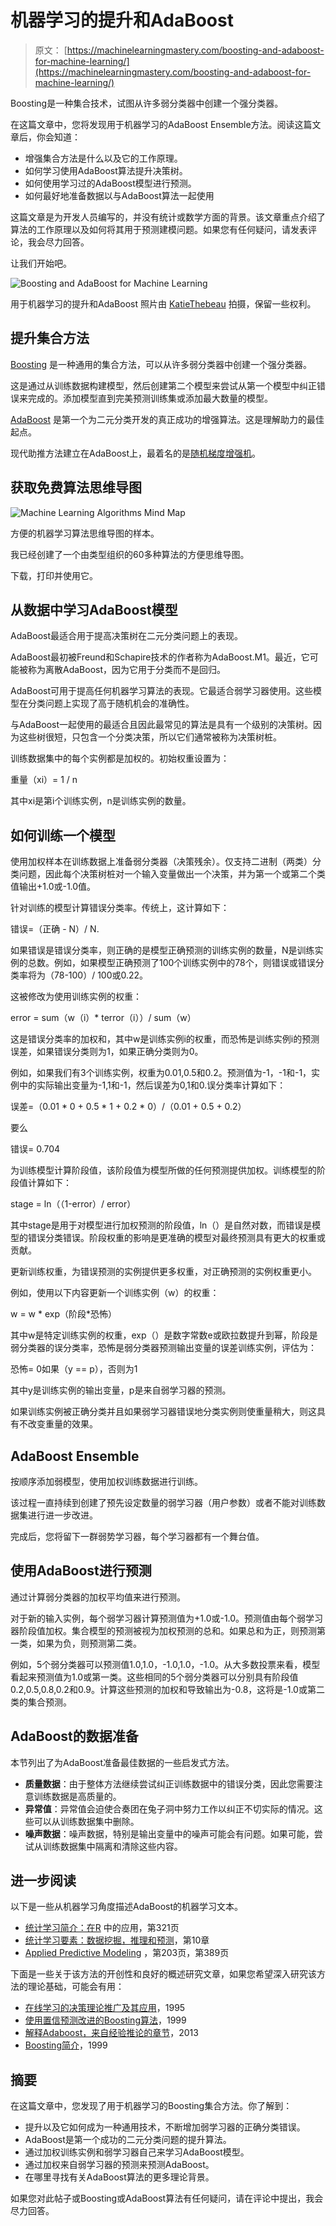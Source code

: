 # 机器学习的提升和AdaBoost

> 原文： [https://machinelearningmastery.com/boosting-and-adaboost-for-machine-learning/](https://machinelearningmastery.com/boosting-and-adaboost-for-machine-learning/)

Boosting是一种集合技术，试图从许多弱分类器中创建一个强分类器。

在这篇文章中，您将发现用于机器学习的AdaBoost Ensemble方法。阅读这篇文章后，你会知道：

*   增强集合方法是什么以及它的工作原理。
*   如何学习使用AdaBoost算法提升决策树。
*   如何使用学习过的AdaBoost模型进行预测。
*   如何最好地准备数据以与AdaBoost算法一起使用

这篇文章是为开发人员编写的，并没有统计或数学方面的背景。该文章重点介绍了算法的工作原理以及如何将其用于预测建模问题。如果您有任何疑问，请发表评论，我会尽力回答。

让我们开始吧。

![Boosting and AdaBoost for Machine Learning](img/31a8a431e0d8a245c7f4e0736ccedb79.jpg)

用于机器学习的提升和AdaBoost
照片由 [KatieThebeau](https://www.flickr.com/photos/katiethebeau/8917329233/) 拍摄，保留一些权利。

## 提升集合方法

[Boosting](https://en.wikipedia.org/wiki/Boosting_(machine_learning)) 是一种通用的集合方法，可以从许多弱分类器中创建一个强分类器。

这是通过从训练数据构建模型，然后创建第二个模型来尝试从第一个模型中纠正错误来完成的。添加模型直到完美预测训练集或添加最大数量的模型。

[AdaBoost](https://en.wikipedia.org/wiki/AdaBoost) 是第一个为二元分类开发的真正成功的增强算法。这是理解助力的最佳起点。

现代助推方法建立在AdaBoost上，最着名的是[随机梯度增强机](https://en.wikipedia.org/wiki/Gradient_boosting)。

## 获取免费算法思维导图

![Machine Learning Algorithms Mind Map](img/2ce1275c2a1cac30a9f4eea6edd42d61.jpg)

方便的机器学习算法思维导图的样本。

我已经创建了一个由类型组织的60多种算法的方便思维导图。

下载，打印并使用它。

## 从数据中学习AdaBoost模型

AdaBoost最适合用于提高决策树在二元分类问题上的表现。

AdaBoost最初被Freund和Schapire技术的作者称为AdaBoost.M1。最近，它可能被称为离散AdaBoost，因为它用于分类而不是回归。

AdaBoost可用于提高任何机器学习算法的表现。它最适合弱学习器使用。这些模型在分类问题上实现了高于随机机会的准确性。

与AdaBoost一起使用的最适合且因此最常见的算法是具有一个级别的决策树。因为这些树很短，只包含一个分类决策，所以它们通常被称为决策树桩。

训练数据集中的每个实例都是加权的。初始权重设置为：

重量（xi）= 1 / n

其中xi是第i个训练实例，n是训练实例的数量。

## 如何训练一个模型

使用加权样本在训练数据上准备弱分类器（决策残余）。仅支持二进制（两类）分类问题，因此每个决策树桩对一个输入变量做出一个决策，并为第一个或第二个类值输出+1.0或-1.0值。

针对训练的模型计算错误分类率。传统上，这计算如下：

错误=（正确 - N）/ N.

如果错误是错误分类率，则正确的是模型正确预测的训练实例的数量，N是训练实例的总数。例如，如果模型正确预测了100个训练实例中的78个，则错误或错误分类率将为（78-100）/ 100或0.22。

这被修改为使用训练实例的权重：

error = sum（w（i）* terror（i））/ sum（w）

这是错误分类率的加权和，其中w是训练实例i的权重，而恐怖是训练实例i的预测误差，如果错误分类则为1，如果正确分类则为0。

例如，如果我们有3个训练实例，权重为0.01,0.5和0.2。预测值为-1，-1和-1，实例中的实际输出变量为-1,1和-1，然后误差为0,1和0.误分类率计算如下：

误差=（0.01 * 0 + 0.5 * 1 + 0.2 * 0）/（0.01 + 0.5 + 0.2）

要么

错误= 0.704

为训练模型计算阶段值，该阶段值为模型所做的任何预测提供加权。训练模型的阶段值计算如下：

stage = ln（（1-error）/ error）

其中stage是用于对模型进行加权预测的阶段值，ln（）是自然对数，而错误是模型的错误分类错误。阶段权重的影响是更准确的模型对最终预测具有更大的权重或贡献。

更新训练权重，为错误预测的实例提供更多权重，对正确预测的实例权重更小。

例如，使用以下内容更新一个训练实例（w）的权重：

w = w * exp（阶段*恐怖）

其中w是特定训练实例的权重，exp（）是数字常数e或欧拉数提升到幂，阶段是弱分类器的误分类率，恐怖是弱分类器预测输出变量的误差训练实例，评估为：

恐怖= 0如果（y == p），否则为1

其中y是训练实例的输出变量，p是来自弱学习器的预测。

如果训练实例被正确分类并且如果弱学习器错误地分类实例则使重量稍大，则这具有不改变重量的效果。

## AdaBoost Ensemble

按顺序添加弱模型，使用加权训练数据进行训练。

该过程一直持续到创建了预先设定数量的弱学习器（用户参数）或者不能对训练数据集进行进一步改进。

完成后，您将留下一群弱势学习器，每个学习器都有一个舞台值。

## 使用AdaBoost进行预测

通过计算弱分类器的加权平均值来进行预测。

对于新的输入实例，每个弱学习器计算预测值为+1.0或-1.0。预测值由每个弱学习器阶段值加权。集合模型的预测被视为加权预测的总和。如果总和为正，则预测第一类，如果为负，则预测第二类。

例如，5个弱分类器可以预测值1.0,1.0，-1.0,1.0，-1.0。从大多数投票来看，模型看起来预测值为1.0或第一类。这些相同的5个弱分类器可以分别具有阶段值0.2,0.5,0.8,0.2和0.9。计算这些预测的加权和导致输出为-0.8，这将是-1.0或第二类的集合预测。

## AdaBoost的数据准备

本节列出了为AdaBoost准备最佳数据的一些启发式方法。

*   **质量数据**：由于整体方法继续尝试纠正训练数据中的错误分类，因此您需要注意训练数据是高质量的。
*   **异常值**：异常值会迫使合奏团在兔子洞中努力工作以纠正不切实际的情况。这些可以从训练数据集中删除。
*   **噪声数据**：噪声数据，特别是输出变量中的噪声可能会有问题。如果可能，尝试从训练数据集中隔离和清除这些内容。

## 进一步阅读

以下是一些从机器学习角度描述AdaBoost的机器学习文本。

*   [统计学习简介：在R](http://www.amazon.com/dp/1461471370?tag=inspiredalgor-20) 中的应用，第321页
*   [统计学习要素：数据挖掘，推理和预测](http://www.amazon.com/dp/0387848576?tag=inspiredalgor-20)，第10章
*   [Applied Predictive Modeling](http://www.amazon.com/dp/1461468485?tag=inspiredalgor-20) ，第203页，第389页

下面是一些关于该方法的开创性和良好的概述研究文章，如果您希望深入研究该方法的理论基础，可能会有用：

*   [在线学习的决策理论推广及其应用](http://link.springer.com/chapter/10.1007/3-540-59119-2_166#page-1)，1995
*   [使用置信预测改进的Boosting算法](http://link.springer.com/article/10.1023/A:1007614523901)，1999
*   [解释Adaboost，来自经验推论的章节](http://link.springer.com/chapter/10.1007/978-3-642-41136-6_5)，2013
*   [Boosting简介](http://www.site.uottawa.ca/~stan/csi5387/boost-tut-ppr.pdf)，1999

## 摘要

在这篇文章中，您发现了用于机器学习的Boosting集合方法。你了解到：

*   提升以及它如何成为一种通用技术，不断增加弱学习器的正确分类错误。
*   AdaBoost是第一个成功的二元分类问题的提升算法。
*   通过加权训练实例和弱学习器自己来学习AdaBoost模型。
*   通过加权来自弱学习器的预测来预测AdaBoost。
*   在哪里寻找有关AdaBoost算法的更多理论背景。

如果您对此帖子或Boosting或AdaBoost算法有任何疑问，请在评论中提出，我会尽力回答。